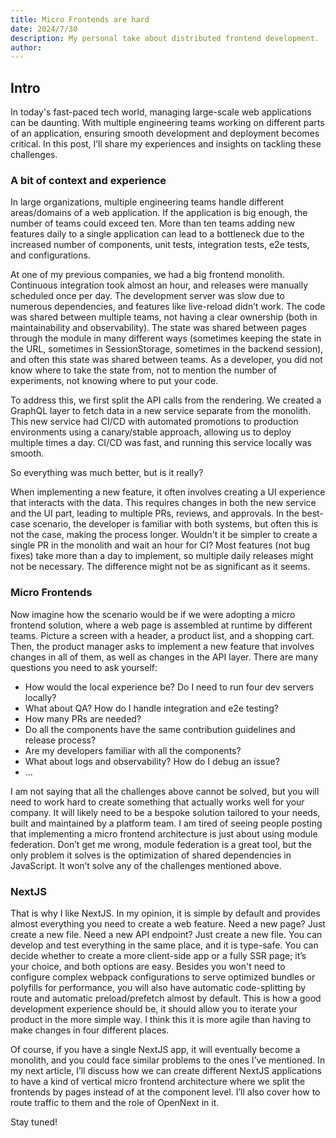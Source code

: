 ```yaml
---
title: Micro Frontends are hard
date: 2024/7/30
description: My personal take about distributed frontend development.
author:
---
```

## Intro

In today's fast-paced tech world, managing large-scale web applications can be daunting. With multiple engineering teams working on different parts of an application, ensuring smooth development and deployment becomes critical. In this post, I’ll share my experiences and insights on tackling these challenges.

### A bit of context and experience

In large organizations, multiple engineering teams handle different areas/domains of a web application. If the application is big enough, the number of teams could exceed ten. More than ten teams adding new features daily to a single application can lead to a bottleneck due to the increased number of components, unit tests, integration tests, e2e tests, and configurations.

At one of my previous companies, we had a big frontend monolith. Continuous integration took almost an hour, and releases were manually scheduled once per day. The development server was slow due to numerous dependencies, and features like live-reload didn’t work. The code was shared between multiple teams, not having a clear ownership (both in maintainability and observability). The state was shared between pages through the module in many different ways (sometimes keeping the state in the URL, sometimes in SessionStorage, sometimes in the backend session), and often this state was shared between teams. As a developer, you did not know where to take the state from, not to mention the number of experiments, not knowing where to put your code.

To address this, we first split the API calls from the rendering. We created a GraphQL layer to fetch data in a new service separate from the monolith. This new service had CI/CD with automated promotions to production environments using a canary/stable approach, allowing us to deploy multiple times a day. CI/CD was fast, and running this service locally was smooth.

So everything was much better, but is it really?

When implementing a new feature, it often involves creating a UI experience that interacts with the data. This requires changes in both the new service and the UI part, leading to multiple PRs, reviews, and approvals. In the best-case scenario, the developer is familiar with both systems, but often this is not the case, making the process longer. Wouldn't it be simpler to create a single PR in the monolith and wait an hour for CI? Most features (not bug fixes) take more than a day to implement, so multiple daily releases might not be necessary. The difference might not be as significant as it seems.

### Micro Frontends

Now imagine how the scenario would be if we were adopting a micro frontend solution, where a web page is assembled at runtime by different teams. Picture a screen with a header, a product list, and a shopping cart. Then, the product manager asks to implement a new feature that involves changes in all of them, as well as changes in the API layer. There are many questions you need to ask yourself:

- How would the local experience be? Do I need to run four dev servers locally?
- What about QA? How do I handle integration and e2e testing?
- How many PRs are needed?
- Do all the components have the same contribution guidelines and release process?
- Are my developers familiar with all the components?
- What about logs and observability? How do I debug an issue?
- …

I am not saying that all the challenges above cannot be solved, but you will need to work hard to create something that actually works well for your company. It will likely need to be a bespoke solution tailored to your needs, built and maintained by a platform team. I am tired of seeing people posting that implementing a micro frontend architecture is just about using module federation. Don’t get me wrong, module federation is a great tool, but the only problem it solves is the optimization of shared dependencies in JavaScript. It won’t solve any of the challenges mentioned above.

### NextJS

That is why I like NextJS. In my opinion, it is simple by default and provides almost everything you need to create a web feature. Need a new page? Just create a new file. Need a new API endpoint? Just create a new file. You can develop and test everything in the same place, and it is type-safe. You can decide whether to create a more client-side app or a fully SSR page; it’s your choice, and both options are easy. Besides you won't need to configure complex webpack configurations to serve optimized bundles or polyfills for performance, you will also have automatic code-splitting by route and automatic preload/prefetch almost by default. This is how a good development experience should be, it should allow you to iterate your product in the more simple way. I think this it is more agile than having to make changes in four different places.

Of course, if you have a single NextJS app, it will eventually become a monolith, and you could face similar problems to the ones I’ve mentioned. In my next article, I’ll discuss how we can create different NextJS applications to have a kind of vertical micro frontend architecture where we split the frontends by pages instead of at the component level. I’ll also cover how to route traffic to them and the role of OpenNext in it.

Stay tuned!
